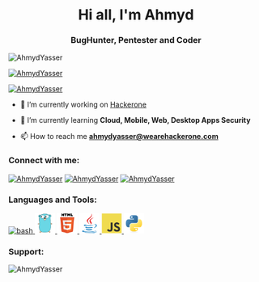 <h1 align="center">Hi all, I'm Ahmyd</h1>
<h3 align="center">BugHunter, Pentester and Coder</h3>

<p align="left"> <img src="https://komarev.com/ghpvc/?username=h0tak88r&label=Profile%20views&color=0e75b6&style=flat" alt="AhmydYasser" /> </p>

<p align="left"> <a href="https://github.com/ryo-ma/github-profile-trophy"><img src="https://github-profile-trophy.vercel.app/?username=h0tak88r" alt="AhmydYasser" /></a> </p>

<p align="left"> <a href="https://twitter.com/AhmydYasser" target="blank"><img src="https://img.shields.io/twitter/follow/AhmydYasser?logo=twitter&style=for-the-badge" alt="AhmydYasser" /></a> </p>

- 🔭 I’m currently working on [Hackerone](https://hackerone.com/ahmydyasser)

- 🌱 I’m currently learning **Cloud, Mobile, Web, Desktop Apps Security**

- 📫 How to reach me **ahmydyasser@wearehackerone.com**


<h3 align="left">Connect with me:</h3>
<p align="left">
<a href="https://twitter.com/AhmydYasser" target="blank"><img align="center" src="https://raw.githubusercontent.com/rahuldkjain/github-profile-readme-generator/master/src/images/icons/Social/twitter.svg" alt="AhmydYasser" height="30" width="40" /></a>
<a href="https://linkedin.com/in/ahmydyasser" target="blank"><img align="center" src="https://raw.githubusercontent.com/rahuldkjain/github-profile-readme-generator/master/src/images/icons/Social/linked-in-alt.svg" alt="AhmydYasser" height="30" width="40" /></a>
<a href="https://fb.com/ahmydyasser" target="blank"><img align="center" src="https://raw.githubusercontent.com/rahuldkjain/github-profile-readme-generator/master/src/images/icons/Social/facebook.svg" alt="AhmydYasser" height="30" width="40" /></a>
</p>

<h3 align="left">Languages and Tools:</h3>
<p align="left"> <a href="https://www.gnu.org/software/bash/" target="_blank" rel="noreferrer"> <img src="https://www.vectorlogo.zone/logos/gnu_bash/gnu_bash-icon.svg" alt="bash" width="40" height="40"/> </a> <a href="https://golang.org" target="_blank" rel="noreferrer"> <img src="https://raw.githubusercontent.com/devicons/devicon/master/icons/go/go-original.svg" alt="go" width="40" height="40"/> </a> <a href="https://www.w3.org/html/" target="_blank" rel="noreferrer"> <img src="https://raw.githubusercontent.com/devicons/devicon/master/icons/html5/html5-original-wordmark.svg" alt="html5" width="40" height="40"/> </a> <a href="https://www.java.com" target="_blank" rel="noreferrer"> <img src="https://raw.githubusercontent.com/devicons/devicon/master/icons/java/java-original.svg" alt="java" width="40" height="40"/> </a> <a href="https://developer.mozilla.org/en-US/docs/Web/JavaScript" target="_blank" rel="noreferrer"> <img src="https://raw.githubusercontent.com/devicons/devicon/master/icons/javascript/javascript-original.svg" alt="javascript" width="40" height="40"/> </a> <a href="https://www.python.org" target="_blank" rel="noreferrer"> <img src="https://raw.githubusercontent.com/devicons/devicon/master/icons/python/python-original.svg" alt="python" width="40" height="40"/> </a> </p>

<h3 align="left">Support:</h3>
<p><a href="https://ko-fi.com/ahmydyasser"> <img align="left" src="https://cdn.ko-fi.com/cdn/kofi3.png?v=3" height="50" width="210" alt="AhmydYasser" /></a></p><br><br>

